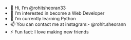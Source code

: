 - 👋 Hi, I’m @rohitsheoran33
- 👀 I’m interested in become a Web Developer 
- 🌱 I’m currently learning Python 
- 📫 You can contact me at instagram:- @rohit.sheorann
- ⚡ Fun fact: I love making new friends 

<!---
rohitsheoran33/rohitsheoran33 is a ✨ special ✨ repository because its `README.md` (this file) appears on your GitHub profile.
You can click the Preview link to take a look at your changes.
--->
